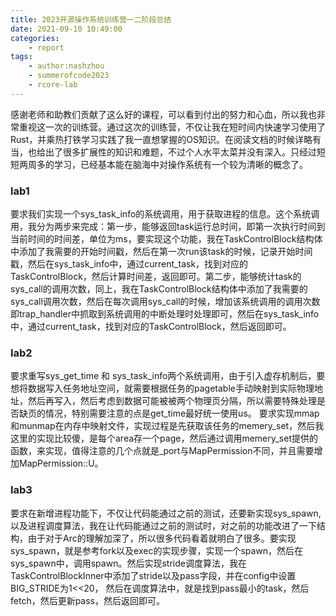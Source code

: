 ```yaml
---
title: 2023开源操作系统训练营一二阶段总结
date: 2021-09-10 10:49:00
categories:
	- report
tags:
	- author:nashzhou
	- summerofcode2023
	- rcore-lab
---
```



感谢老师和助教们贡献了这么好的课程，可以看到付出的努力和心血，所以我也非常重视这一次的训练营。通过这次的训练营，不仅让我在短时间内快速学习使用了Rust，并乘热打铁学习实践了我一直想掌握的OS知识。在阅读文档的时候详略有当，也给出了很多扩展性的知识和难题，不过个人水平太菜并没有深入。只经过短短两周多的学习，已经基本能在脑海中对操作系统有一个较为清晰的概念了。

<!-- more -->

### lab1

要求我们实现一个sys_task_info的系统调用，用于获取进程的信息。这个系统调用，我分为两步来完成：第一步，能够返回task运行总时间，即第一次执行时间到当前时间的时间差，单位为ms，要实现这个功能，我在TaskControlBlock结构体中添加了我需要的开始时间戳，然后在第一次run该task的时候，记录开始时间戳，然后在sys_task_info中，通过current_task，找到对应的TaskControlBlock，然后计算时间差，返回即可。第二步，能够统计task的sys_call的调用次数，同上，我在TaskControlBlock结构体中添加了我需要的sys_call调用次数，然后在每次调用sys_call的时候，增加该系统调用的调用次数即trap_handler中抓取到系统调用的中断处理时处理即可，然后在sys_task_info中，通过current_task，找到对应的TaskControlBlock，然后返回即可。

### lab2

要求重写sys_get_time 和 sys_task_info两个系统调用，由于引入虚存机制后，要想将数据写入任务地址空间，就需要根据任务的pagetable手动映射到实际物理地址，然后再写入，然后考虑到数据可能被被两个物理页分隔，所以需要特殊处理是否缺页的情况，特别需要注意的点是get_time最好统一使用us。 要求实现mmap 和munmap在内存中映射文件，实现过程是先获取该任务的memery_set，然后我这里的实现比较傻，是每个area存一个page，然后通过调用memery_set提供的函数，来实现，值得注意的几个点就是_port与MapPermission不同，并且需要增加MapPermission::U。

### lab3

要求在新增进程功能下，不仅让代码能通过之前的测试，还要新实现sys_spawn,以及进程调度算法，我在让代码能通过之前的测试时，对之前的功能改进了一下结构，由于对于Arc的理解加深了，所以很多代码看着就明白了很多。要实现sys_spawn，就是参考fork以及exec的实现步骤，实现一个spawn，然后在sys_spawn中，调用spawn。然后实现stride调度算法，我在TaskControlBlockInner中添加了stride以及pass字段，并在config中设置BIG_STRIDE为1<<20， 然后在调度算法中，就是找到pass最小的task，然后fetch，然后更新pass，然后返回即可。
